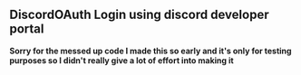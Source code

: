 ## DiscordOAuth Login using discord developer portal

**Sorry for the messed up code I made this so early and it's only for testing purposes so I didn't really give a lot of effort into making it** 
